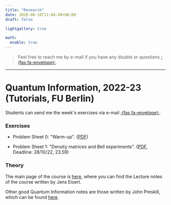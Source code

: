 ```yaml
---
title: "Research"
date: 2020-08-16T11:04:49+08:00
draft: false

lightgallery: true

math:
  enable: true
---
```


>  Feel free to reach me by e-mail if you have any doubts or questions [:(fas fa-envelope):](mailto:antoniomele.p@gmail.com).

---




 # **Quantum Information, 2022-23 (Tutorials, FU Berlin)**

Students can send me the week's exercises via e-mail [:(fas fa-envelope):](mailto:antoniomele.p@gmail.com). 


### Exercises 

* Problem Sheet 0: "Warm-up". ([PDF](/documents/problem00.pdf))

* Problem Sheet 1: "Density matrices and Bell experiments". ([PDF](/documents/problem01.pdf), Deadline: 28/10/22, 23.59)

### Theory

The main page of the course is [here](https://www.physik.fu-berlin.de/en/einrichtungen/ag/ag-eisert/teaching/ws22-23/index.html), where you can find the Lecture notes of the course written by Jens Eisert.
 
Other good Quantum Information notes are those written by John Preskill, which can be found [here](http://theory.caltech.edu/~preskill/ph219/index.html#lecture).


